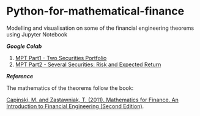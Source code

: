 # Python-for-mathematical-finance
Modelling and visualisation on some of the financial engineering theorems using Jupyter Notebook

***Google Colab***

1. [MPT Part1 - Two Securities Portfolio](https://colab.research.google.com/drive/1zCSZWT7dTZ59gg85yVucxqb2XMD_IzdP?usp=sharing)
2. [MPT Part2 - Several Securities: Risk and Expected Return](https://colab.research.google.com/drive/1mw63QFL6HlsWu396ISK5nhNyKcNWRR_v?usp=sharing)

***Reference***

The mathematics of the theorems follow the book:

[Capinski, M. and Zastawniak, T. (2011). Mathematics for Finance. An Introduction to Financial Engineering (Second Edition)](https://link.springer.com/gp/book/9780857290816).
